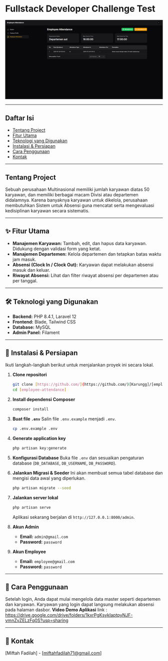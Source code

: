 # Fullstack Developer Challenge Test

![Screenshot Aplikasi](public/docs/employee-attendance.png)

---

##  Daftar Isi
* [Tentang Project](#tentang-project)
* [Fitur Utama](#fitur-utama)
* [Teknologi yang Digunakan](#teknologi-yang-digunakan)
* [Instalasi & Persiapan](#instalasi--persiapan)
* [Cara Penggunaan](#cara-penggunaan)
* [Kontak](#kontak)

---

## Tentang Project
Sebuah perusahaan Multinasional memiliki jumlah karyawan diatas 50 karyawan, dan memiliki berbagai macam Divisi atau departemen didalamnya. Karena banyaknya karyawan untuk dikelola, perusahaan membutuhkan Sistem untuk Absensi guna mencatat serta mengevaluasi kedisiplinan karyawan secara sistematis.

---

## ✨ Fitur Utama
* **Manajemen Karyawan:** Tambah, edit, dan hapus data karyawan. Didukung dengan validasi form yang ketat.
* **Manajemen Departemen:** Kelola departemen dan tetapkan batas waktu jam masuk.
* **Absensi (Clock In / Clock Out):** Karyawan dapat melakukan absensi masuk dan keluar.
* **Riwayat Absensi:** Lihat dan filter riwayat absensi per departemen atau per tanggal.

---

## 🛠️ Teknologi yang Digunakan
* **Backend:** PHP 8.4.1, Laravel 12
* **Frontend:** Blade, Tailwind CSS
* **Database:** MySQL
* **Admin Panel:** Filament
---

## 🚀 Instalasi & Persiapan
Ikuti langkah-langkah berikut untuk menjalankan proyek ini secara lokal.

1.  **Clone repositori**
    ```bash
    git clone [https://github.com/](https://github.com/)[Karungg]/[employee-attendance].git
    cd [employee-attendance]
    ```

2.  **Install dependensi Composer**
    ```bash
    composer install
    ```

3.  **Buat file `.env`**
    Salin file `.env.example` menjadi `.env`.
    ```bash
    cp .env.example .env
    ```

4.  **Generate application key**
    ```bash
    php artisan key:generate
    ```

5.  **Konfigurasi Database**
    Buka file `.env` dan sesuaikan pengaturan database (`DB_DATABASE`, `DB_USERNAME`, `DB_PASSWORD`).

6.  **Jalankan Migrasi & Seeder**
    Ini akan membuat semua tabel database dan mengisi data awal yang diperlukan.
    ```bash
    php artisan migrate --seed
    ```

7.  **Jalankan server lokal**
    ```bash
    php artisan serve
    ```
    Aplikasi sekarang berjalan di `http://127.0.0.1:8000/admin`.

8.  **Akun Admin**
    * **Email:** `admin@gmail.com`
    * **Password:** `password`
      
9.  **Akun Employee**
    * **Email:** `employee@gmail.com`
    * **Password:** `password`

---

## 📝 Cara Penggunaan
Setelah login, Anda dapat mulai mengelola data master seperti departemen dan karyawan. Karyawan yang login dapat langsung melakukan absensi pada halaman dasbor.
**Video Demo Aplikasi**
link : https://drive.google.com/drive/folders/1kxrPgKsykIaptpyNJF-vmnZvZELzFq0S?usp=sharing

---

## 📧 Kontak
[Miftah Fadilah] - [miftahfadilah71@gmail.com]
